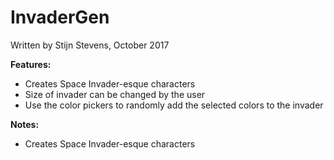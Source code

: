 <h1>InvaderGen</h1>

<p>Written by Stijn Stevens, October 2017</p>
  <strong>Features:</strong>
    <ul>
      <li>Creates Space Invader-esque characters</li>
      <li>Size of invader can be changed by the user</li>
      <li>Use the color pickers to randomly add the selected colors to the invader</li>
    </ul>
  <strong>Notes:</strong>
    <ul>
      <li>Creates Space Invader-esque characters</li>
    </ul>
</p>
